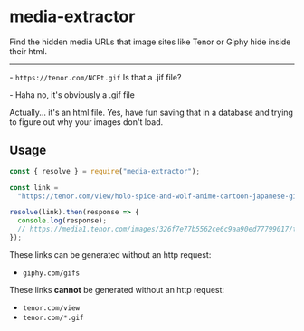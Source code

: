 # media-extractor

Find the hidden media URLs that image sites like Tenor or Giphy hide inside their html.

---

\- `https://tenor.com/NCEt.gif` Is that a .jif file?

\- Haha no, it's obviously a .gif file

Actually... it's an html file. Yes, have fun saving that in a database and trying to figure out why your images don't load.

## Usage

```js
const { resolve } = require("media-extractor");

const link =
  "https://tenor.com/view/holo-spice-and-wolf-anime-cartoon-japanese-gif-9404303";

resolve(link).then(response => {
  console.log(response);
  // https://media1.tenor.com/images/326f7e77b5562ce6c9aa90ed77799017/tenor.gif
});
```

These links can be generated without an http request:

- `giphy.com/gifs`

These links **cannot** be generated without an http request:

- `tenor.com/view`
- `tenor.com/*.gif`
